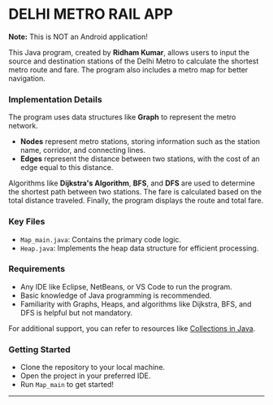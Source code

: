 
# DELHI METRO RAIL APP  

**Note:** This is NOT an Android application! 

This Java program, created by **Ridham Kumar**, allows users to input the source and destination stations of the Delhi Metro to calculate the shortest metro route and fare. The program also includes a metro map for better navigation.  

### Implementation Details  
The program uses data structures like **Graph** to represent the metro network.  
- **Nodes** represent metro stations, storing information such as the station name, corridor, and connecting lines.  
- **Edges** represent the distance between two stations, with the cost of an edge equal to this distance.  

Algorithms like **Dijkstra's Algorithm**, **BFS**, and **DFS** are used to determine the shortest path between two stations. The fare is calculated based on the total distance traveled. Finally, the program displays the route and total fare.  

### Key Files  
- `Map_main.java`: Contains the primary code logic.  
- `Heap.java`: Implements the heap data structure for efficient processing.  

### Requirements  
- Any IDE like Eclipse, NetBeans, or VS Code to run the program.  
- Basic knowledge of Java programming is recommended.  
- Familiarity with Graphs, Heaps, and algorithms like Dijkstra, BFS, and DFS is helpful but not mandatory.  

For additional support, you can refer to resources like [Collections in Java](https://www.geeksforgeeks.org/collections-in-java-2/).  

### Getting Started  
- Clone the repository to your local machine.  
- Open the project in your preferred IDE.  
- Run `Map_main` to get started!  

---
